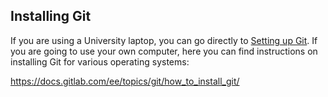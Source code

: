 ## Installing Git

If you are using a University laptop, you can go directly to [Setting up Git](setup.md). If you are going to use your own computer, here you can find instructions on installing Git for various operating systems:

https://docs.gitlab.com/ee/topics/git/how_to_install_git/
